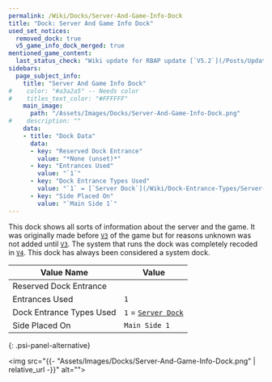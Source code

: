 ```yaml
---
permalink: /Wiki/Docks/Server-And-Game-Info-Dock
title: "Dock: Server And Game Info Dock"
used_set_notices:
  removed_dock: true
  v5_game_info_dock_merged: true
mentioned_game_content:
  last_status_check: "Wiki update for RBAP update [`V5.2`](/Posts/Update-Log/5-2-0)"
sidebars:
  page_subject_info:
    title: "Server And Game Info Dock"
#    color: "#a3a2a5" -- Needs color
#    titles_text_color: "#FFFFFF"
    main_image:
      path: "/Assets/Images/Docks/Server-And-Game-Info-Dock.png"
#    description: ""
    data:
    - title: "Dock Data"
      data:
      - key: "Reserved Dock Entrance"
        value: "*None (unset)*"
      - key: "Entrances Used"
        value: "`1`"
      - key: "Dock Entrance Types Used"
        value: "`1` = [`Server Dock`](/Wiki/Dock-Entrance-Types/Server-Dock)"
      - key: "Side Placed On"
        value: "`Main Side 1`"
---
```


This dock shows all sorts of information about the server and the game. It was originally made before [`V3`](/Posts/Update-Log/3-0-0) of the game but for reasons unknown was not added until [`V3`](/Posts/Update-Log/3-0-0). The system that runs the dock was completely recoded in [`V4`](/Posts/Update-Log/4-0-0). This dock has always been considered a system dock.

| Value Name               | Value |
|-|-|
| Reserved Dock Entrance   |  |
| Entrances Used           | `1` |
| Dock Entrance Types Used | `1` = [`Server Dock`](/Wiki/Dock-Entrance-Types/Server-Dock) |
| Side Placed On           | `Main Side 1` |
{: .psi-panel-alternative}

<img src="{{- "Assets/Images/Docks/Server-And-Game-Info-Dock.png" | relative_url -}}" alt="">